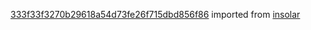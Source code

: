[333f33f3270b29618a54d73fe26f715dbd856f86](https://github.com/insolar/insolar/commit/333f33f3270b29618a54d73fe26f715dbd856f86) imported from [insolar](https://github.com/insolar/insolar)
